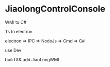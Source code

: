 # JiaolongControlConsole
WMI to C# 

Ts to electron

electron => IPC => NodeJs => Cmd => C#

use Dev

build && add JiaoLongWMI